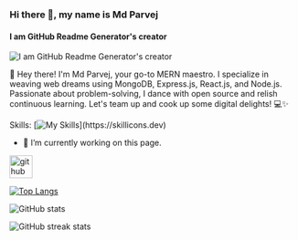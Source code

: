 ### Hi there 👋, my name is Md Parvej
#### I am GitHub Readme Generator's creator
![I am GitHub Readme Generator's creator](https://arturssmirnovs.github.io/github-profile-readme-generator/images/banner.png)

👋 Hey there! I'm Md Parvej, your go-to MERN maestro. I specialize in weaving web dreams using MongoDB, Express.js, React.js, and Node.js. Passionate about problem-solving, I dance with open source and relish continuous learning. Let's team up and cook up some digital delights! 💻✨

Skills: 
[![My Skills](https://skillicons.dev/icons?i=js,html,css,tailwind,react,nextjs,nodejs,express,mongodb,firebase,redux,netlify,vercel,git,github,postman,)](https://skillicons.dev)

- 🔭 I’m currently working on this page. 


[<img src='https://cdn.jsdelivr.net/npm/simple-icons@3.0.1/icons/github.svg' alt='github' height='40'>](https://github.com/parvejme)  

[![Top Langs](https://github-readme-stats.vercel.app/api/top-langs/?username=parvejme)](https://github.com/anuraghazra/github-readme-stats)

![GitHub stats](https://github-readme-stats.vercel.app/api?username=parvejme&show_icons=true)  

![GitHub streak stats](https://streak-stats.demolab.com/?user=parvejme)  

